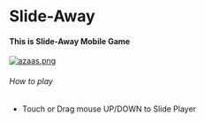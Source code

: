 # Slide-Away
#### This is Slide-Away Mobile Game 
[![azaas.png](https://i.postimg.cc/N0McTNtK/azaas.png)](https://postimg.cc/5XZTWS6J)

###### How to play
- Touch or Drag mouse UP/DOWN to Slide Player
